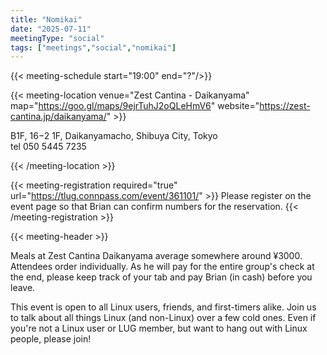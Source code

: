 ```yaml
---
title: "Nomikai"
date: "2025-07-11"
meetingType: "social"
tags: ["meetings","social","nomikai"]
---
```


{{< meeting-schedule start="19:00" end="?"/>}}

{{< meeting-location venue="Zest Cantina - Daikanyama" map="https://goo.gl/maps/9ejrTuhJ2oQLeHmV6" website="https://zest-cantina.jp/daikanyama/" >}}

B1F, 16−2 1F, Daikanyamacho, Shibuya City, Tokyo<br />
tel 050 5445 7235<br />

{{< /meeting-location >}}

{{< meeting-registration required="true" url="https://tlug.connpass.com/event/361101/" >}}
Please register on the event page so that Brian can confirm numbers for the reservation.
{{< /meeting-registration >}}

{{< meeting-header >}}

Meals at Zest Cantina Daikanyama average somewhere around ¥3000. Attendees order individually. As he will pay for the entire group's check at the end, please keep track of your tab and pay Brian (in cash) before you leave.

This event is open to all Linux users, friends, and first-timers alike. Join us to talk about all things Linux (and non-Linux) over a few cold ones. Even if you're not a Linux user or LUG member, but want to hang out with Linux people, please join!
